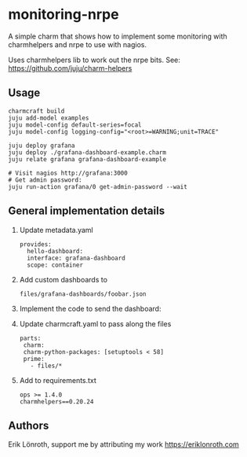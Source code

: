 # monitoring-nrpe
A simple charm that shows how to implement some monitoring with charmhelpers and nrpe to use with nagios.

Uses charmhelpers lib to work out the nrpe bits. See: https://github.com/juju/charm-helpers

## Usage

    charmcraft build
    juju add-model examples
    juju model-config default-series=focal
    juju model-config logging-config="<root>=WARNING;unit=TRACE"

    juju deploy grafana
    juju deploy ./grafana-dashboard-example.charm
    juju relate grafana grafana-dashboard-example

    # Visit nagios http://grafana:3000
    # Get admin password:
    juju run-action grafana/0 get-admin-password --wait

## General implementation details
1. Update metadata.yaml

       provides:
         hello-dashboard:
         interface: grafana-dashboard
         scope: container

3. Add custom dashboards to 

       files/grafana-dashboards/foobar.json

4. Implement the code to send the dashboard:

5. Update charmcraft.yaml to pass along the files

       parts:
        charm:
        charm-python-packages: [setuptools < 58]
        prime:
          - files/*

6. Add to requirements.txt

       ops >= 1.4.0
       charmhelpers==0.20.24

## Authors
Erik Lönroth, support me by attributing my work
https://eriklonroth.com
